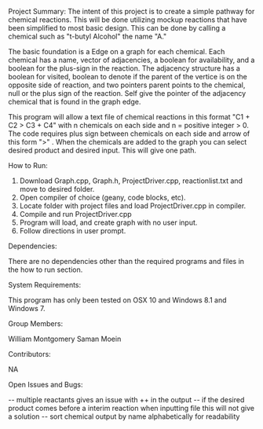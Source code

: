 Project Summary:
The intent of this project is to create a simple pathway for chemical reactions. This will be done utilizing mockup reactions that have been simplified to most basic design. This can be done by calling a chemical such as "t-butyl Alcohol" the name "A." 

The basic foundation is a Edge on a graph for each chemical. Each chemical has a name, vector of adjacencies, a boolean for availability, and a boolean for the plus-sign in the reaction. The adjacency structure has a boolean for visited, boolean to denote if the parent of the vertice is on the opposite side of reaction, and two pointers parent points to the chemical, null or the plus sign of the reaction. Self give the pointer of the adjacency chemical that is found in the graph edge. 

This program will allow a text file of chemical reactions in this format "C1 + C2 > C3 + C4" with n chemicals on each side and n = positive integer > 0. The code requires plus sign between chemicals on each side and arrow of this form ">" . When the chemicals are added to the graph you can select desired product and desired input. This will give one path.

How to Run:

1. Download Graph.cpp, Graph.h, ProjectDriver.cpp, reactionlist.txt and move to desired folder.
2. Open compiler of choice (geany, code blocks, etc).
3. Locate folder with project files and load ProjectDriver.cpp in compiler.
4. Compile and run ProjectDriver.cpp
5. Program will load, and create graph with no user input. 
6. Follow directions in user prompt. 



Dependencies:

There are no dependencies other than the required programs and files in the how to run section.


System Requirements:

This program has only been tested on OSX 10 and Windows 8.1 and Windows 7.


Group Members:

William Montgomery
Saman Moein

Contributors:

NA

Open Issues and Bugs:

-- multiple reactants gives an issue with ++ in the output
-- if the desired product comes before a interim reaction when inputting file this will not give a solution
-- sort chemical output by name alphabetically for readability
